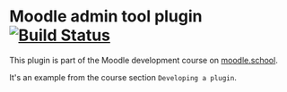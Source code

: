 # Moodle admin tool plugin [![Build Status](https://travis-ci.org/adpe/moodle-tool_adpe.svg?branch=master)](https://travis-ci.org/adpe/moodle-tool_adpe)

This plugin is part of the Moodle development course on [moodle.school](https://moodledev.moodle.school).

It's an example from the course section `Developing a plugin`.
